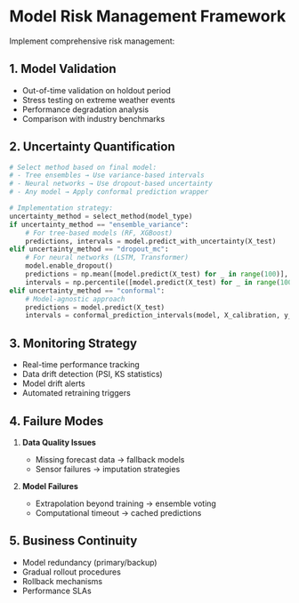 # Model Risk Management Framework

Implement comprehensive risk management:

## 1. Model Validation
- Out-of-time validation on holdout period
- Stress testing on extreme weather events
- Performance degradation analysis
- Comparison with industry benchmarks

## 2. Uncertainty Quantification
```python
# Select method based on final model:
# - Tree ensembles → Use variance-based intervals
# - Neural networks → Use dropout-based uncertainty
# - Any model → Apply conformal prediction wrapper

# Implementation strategy:
uncertainty_method = select_method(model_type)
if uncertainty_method == "ensemble_variance":
    # For tree-based models (RF, XGBoost)
    predictions, intervals = model.predict_with_uncertainty(X_test)
elif uncertainty_method == "dropout_mc":
    # For neural networks (LSTM, Transformer)
    model.enable_dropout()
    predictions = np.mean([model.predict(X_test) for _ in range(100)], axis=0)
    intervals = np.percentile([model.predict(X_test) for _ in range(100)], [5, 95], axis=0)
elif uncertainty_method == "conformal":
    # Model-agnostic approach
    predictions = model.predict(X_test)
    intervals = conformal_prediction_intervals(model, X_calibration, y_calibration, X_test, alpha=0.1)
```

## 3. Monitoring Strategy
- Real-time performance tracking
- Data drift detection (PSI, KS statistics)
- Model drift alerts
- Automated retraining triggers

## 4. Failure Modes
1. **Data Quality Issues**
   - Missing forecast data → fallback models
   - Sensor failures → imputation strategies
   
2. **Model Failures**
   - Extrapolation beyond training → ensemble voting
   - Computational timeout → cached predictions

## 5. Business Continuity
- Model redundancy (primary/backup)
- Gradual rollout procedures
- Rollback mechanisms
- Performance SLAs
